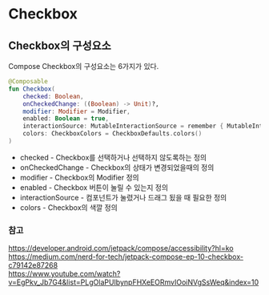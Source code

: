 # Checkbox
## Checkbox의 구성요소
Compose Checkbox의 구성요소는 6가지가 있다.
``` kotlin 
@Composable
fun Checkbox(
    checked: Boolean,
    onCheckedChange: ((Boolean) -> Unit)?,
    modifier: Modifier = Modifier,
    enabled: Boolean = true,
    interactionSource: MutableInteractionSource = remember { MutableInteractionSource() },
    colors: CheckboxColors = CheckboxDefaults.colors()
)
```
* checked - Checkbox를 선택하거나 선택하지 않도록하는 정의
* onCheckedChange - Checkbox의 상태가 변경되었을때의 정의
* modifier - Checkbox의 Modifier 정의
* enabled - Checkbox 버튼이 눌릴 수 있는지 정의
* interactionSource - 컴포넌트가 눌렸거나 드래그 됬을 때 필요한 정의
* colors - Checkbox의 색깔 정의

### 참고
https://developer.android.com/jetpack/compose/accessibility?hl=ko    
https://medium.com/nerd-for-tech/jetpack-compose-ep-10-checkbox-c79142e87268       
https://www.youtube.com/watch?v=EgPkv_Jb7G4&list=PLgOlaPUIbynpFHXeEORmvIOoiNVgSsWeq&index=10


